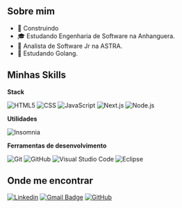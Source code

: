 ## Sobre mim

- 🤔 Construindo
- 🎓 Estudando Engenharia de Software na Anhanguera.
- 💼 Analista de Software Jr na ASTRA.
- 🌱 Estudando Golang.

## Minhas Skills

**Stack**

![HTML5](https://img.shields.io/badge/-HTML5-000000?style=flat&logo=HTML5)
![CSS](https://img.shields.io/badge/-CSS-000000?style=flat&logo=CSS3&logoColor=1572B6)
![JavaScript](https://img.shields.io/badge/JavaScript-000000?style=flat&logo=JavaScript)
![Next.js](https://img.shields.io/badge/Next.js-000000?style=flat&logo=nextdotjs)
![Node.js](https://img.shields.io/badge/Node.js-000000?style=flat&logo=nodedotjs)

**Utilidades**

![Insomnia](https://img.shields.io/badge/Insomnia-4000BF?style=flat&logo=insomnia)

**Ferramentas de desenvolvimento**

![Git](https://img.shields.io/badge/-Git-333333?style=flat&logo=git)
![GitHub](https://img.shields.io/badge/-GitHub-333333?style=flat&logo=github)
![Visual Studio Code](https://img.shields.io/badge/-Visual%20Studio%20Code-333333?style=flat&logo=visual-studio-code&logoColor=007ACC)
![Eclipse](https://img.shields.io/badge/-Eclipse-333333?style=flat&logo=eclipse-ide&logoColor=2C2255)

## Onde me encontrar

[![Linkedin](https://img.shields.io/badge/-Linkedin-blue?style=flat&logo=Linkedin&logoColor=white&link=https://www.linkedin.com/in/otavio-ppereira/)](https://www.linkedin.com/in/otavio-ppereira/)
[![Gmail Badge](https://img.shields.io/badge/-Gmail-EA4335?style=flat&logo=Gmail&logoColor=white&link=mailto:otaviopereira2004@gmail.com)](mailto:otaviopereira2004@gmail.com)
[![GitHub](https://img.shields.io/github/followers/otaviozin?label=otaviozin&style=flat)](https://github.com/otaviozin)
